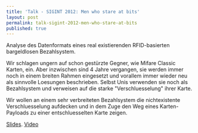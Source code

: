 ```yaml
---
title: 'Talk - SIGINT 2012: Men who stare at bits'
layout: post
permalink: talk-sigint-2012-men-who-stare-at-bits
published: true
---
```

Analyse des Datenformats eines real existierenden RFID-basierten bargeldlosen Bezahlsystem.

Wir schlagen ungern auf schon gestürzte Gegner, wie Mifare Classic Karten, ein. Aber inzwischen sind 4 Jahre vergangen, sie werden immer noch in einem breiten Rahmen eingesetzt und vorallem immer wieder neu als sinnvolle Loesungen beschrieben. Selbst Unis verwenden sie noch als Bezahlsystem und verweisen auf die starke "Verschluesselung" ihrer Karte.

Wir wollen an einem sehr verbreiteten Bezahlsystem die nichtexistente Verschluesselung aufdecken und in dem Zuge den Weg eines Karten-Payloads zu einer entschluesselten Karte zeigen.

[Slides](https://github.com/nv1t/Talks/blob/master/SIGINT.2012.Cologne/slides.pdf). [Video](https://media.ccc.de/v/saal_mp7_og_-_2012-05-19_21_15_-_men_who_stare_at_bits_-_nuit_-_murx_-_64)